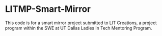 # LITMP-Smart-Mirror
This code is for a smart mirror project submitted to LIT Creations, a project program within the SWE at UT Dallas Ladies In Tech Mentoring Program.
